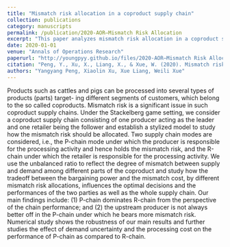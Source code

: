 ```yaml
---
title: "Mismatch risk allocation in a coproduct supply chain"
collection: publications
category: manuscripts
permalink: /publication/2020-AOR—Mismatch Risk Allocation
excerpt: "This paper analyzes mismatch risk allocation in a coproduct supply chain using a Stackelberg game model, comparing two supply chain modes (P-chain and R-chain)."
date: 2020-01-01
venue: "Annals of Operations Research"
paperurl: "http://youngpyy.github.io/files/2020-AOR—Mismatch Risk Allocation.pdf"
citation: "Peng, Y., Xu, X., Liang, X., & Xue, W. (2020). Mismatch risk allocation in a coproduct supply chain. <i>Annals of Operations Research</i>, 291, 707–730. https://doi.org/10.1007/s10479-018-3049-y"
authors: "Yangyang Peng, Xiaolin Xu, Xue Liang, Weili Xue"
---
```


Products such as cattles and pigs can be processed into several types of products (parts) target- ing different segments of customers, which belong to the so called coproducts. Mismatch risk is a significant issue in such coproduct supply chains. Under the Stackelberg game setting, we consider a coproduct supply chain consisting of one producer acting as the leader and one retailer being the follower and establish a stylized model to study how the mismatch risk should be allocated. Two supply chain modes are considered, i.e., the P-chain mode under which the producer is responsible for the processing activity and hence holds the mismatch risk, and the R-chain under which the retailer is responsible for the processing activity. We use the unbalanced ratio to reflect the degree of mismatch between supply and demand among different parts of the coproduct and study how the tradeoff between the bargaining power and the mismatch cost, by different mismatch risk allocations, influences the optimal decisions and the performances of the two parties as well as the whole supply chain. Our main findings include: (1) P-chain dominates R-chain from the perspective of the chain performance; and (2) the upstream producer is not always better off in the P-chain under which he bears more mismatch risk. Numerical study shows the robustness of our main results and further studies the effect of demand uncertainty and the processing cost on the performance of P-chain as compared to R-chain.
